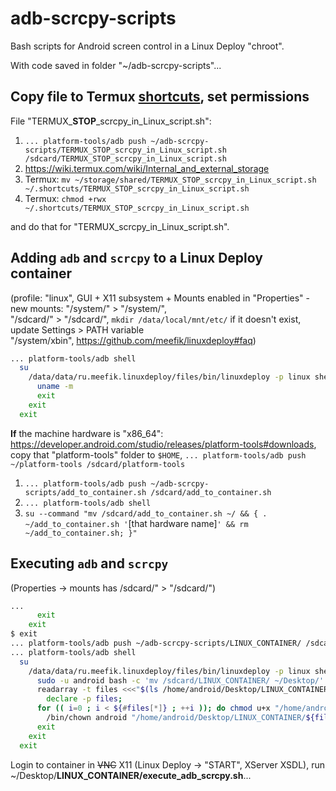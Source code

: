 # adb-scrcpy-scripts
Bash scripts for Android screen control in a Linux Deploy "chroot".

With code saved in folder "~/adb-scrcpy-scripts"...

## Copy file to Termux [shortcuts](https://github.com/termux/termux-widget#readme), set permissions

File "TERMUX_**STOP**_scrcpy_in_Linux_script.sh":

 1. `... platform-tools/adb push ~/adb-scrcpy-scripts/TERMUX_STOP_scrcpy_in_Linux_script.sh /sdcard/TERMUX_STOP_scrcpy_in_Linux_script.sh`
 2. https://wiki.termux.com/wiki/Internal_and_external_storage
 3. Termux: `mv ~/storage/shared/TERMUX_STOP_scrcpy_in_Linux_script.sh ~/.shortcuts/TERMUX_STOP_scrcpy_in_Linux_script.sh`
 4. Termux: `chmod +rwx ~/.shortcuts/TERMUX_STOP_scrcpy_in_Linux_script.sh`

and do that for "TERMUX_scrcpy_in_Linux_script.sh".

## Adding `adb` and `scrcpy` to a Linux Deploy container
(profile: "linux", GUI + X11 subsystem + Mounts enabled in "Properties" - new mounts: "/system/" > "/system/",  
"/sdcard/" > "/sdcard/", `mkdir /data/local/mnt/etc/` if it doesn't exist, update Settings > PATH variable  
"/system/xbin", https://github.com/meefik/linuxdeploy#faq)

```bash
... platform-tools/adb shell                                           # remote device shell
  su                                                                     # root login
    /data/data/ru.meefik.linuxdeploy/files/bin/linuxdeploy -p linux shell  # container root login
      uname -m                                                               # the machine hardware name
      exit
    exit
  exit
```
**If** the machine hardware is "x86_64": https://developer.android.com/studio/releases/platform-tools#downloads,  
copy that "platform-tools" folder to `$HOME`, `... platform-tools/adb push ~/platform-tools /sdcard/platform-tools`

 1. `... platform-tools/adb push ~/adb-scrcpy-scripts/add_to_container.sh /sdcard/add_to_container.sh`
 2. `... platform-tools/adb shell`
 3. `su --command "mv /sdcard/add_to_container.sh ~/ && { . ~/add_to_container.sh '`\[that hardware name]`' && rm ~/add_to_container.sh; }"`

## Executing `adb` and `scrcpy`

(Properties -> mounts has /sdcard/" > "/sdcard/")

```bash
...
      exit
    exit
$ exit
... platform-tools/adb push ~/adb-scrcpy-scripts/LINUX_CONTAINER/ /sdcard/LINUX_CONTAINER/
... platform-tools/adb shell                                           # remote device shell
  su                                                                     # root login
    /data/data/ru.meefik.linuxdeploy/files/bin/linuxdeploy -p linux shell  # container root login
      sudo -u android bash -c 'mv /sdcard/LINUX_CONTAINER/ ~/Desktop/'
      readarray -t files <<<"$(ls /home/android/Desktop/LINUX_CONTAINER/ | sed -E '/.+\.[^s][^h].*/d')";\
        declare -p files;
      for (( i=0 ; i < ${#files[*]} ; ++i )); do chmod u+x "/home/android/Desktop/LINUX_CONTAINER/${files[$i]}"; \
        /bin/chown android "/home/android/Desktop/LINUX_CONTAINER/${files[$i]}"; done
      exit
    exit
  exit
```

Login to container in ~~VNC~~ X11 (Linux Deploy -> "START", XServer XSDL), run ~/Desktop/**LINUX_CONTAINER/execute_adb_scrcpy.sh**...